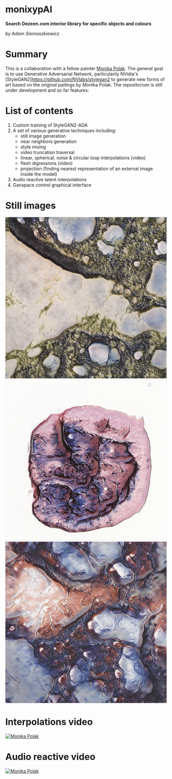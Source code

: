 # monixypAI
**Search Dezeen.com interior library for specific objects and colours**

*by Adam Siemaszkiewicz*

# Summary

This is a collaboration with a fellow painter [Monika Polak](https://monikapolak.art/). The general goal is to use Generative Adversarial Network, particularily NVidia's [StyleGAN2]https://github.com/NVlabs/stylegan2 to generate new forms of art based on the original paitings by Monika Polak. The repositorium is still under development and so far features:

# List of contents

1. Custom training of StyleGAN2-ADA
2. A set of various generative techniques including:  
   - still image generation
   - near neighbors generation
   - style mixing
   - video truncation traversal 
   - linear, spherical, noise & circular loop interpolations (video)
   - flesh digressions (video)
   - projection (finding nearest representation of an external image inside the model)
3.  Audio reactive latent interpolations
4.  Ganspace control graphical interface

# Still images
![Monika Polak](https://github.com/adamsiemaszkiewicz/monixypAI/blob/main/output/seed0000.png)
![Monika Polak](https://github.com/adamsiemaszkiewicz/monixypAI/blob/main/output/seed0597.png)
![Monika Polak](https://github.com/adamsiemaszkiewicz/monixypAI/blob/main/output/seed0002.png)

# Interpolations video
[![Monika Polak](https://img.youtube.com/vi/-xVCXAfXs9I/0.jpg)](http://www.youtube.com/watch?v=-xVCXAfXs9I)

# Audio reactive video
[![Monika Polak](https://img.youtube.com/vi/C0jSExta5KE/0.jpg)](http://www.youtube.com/watch?v=C0jSExta5KE)
